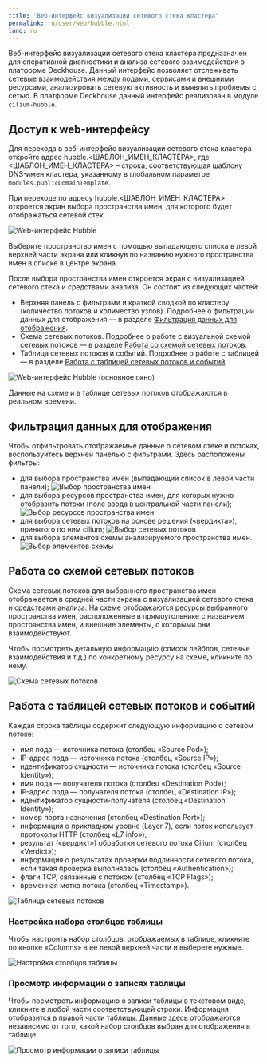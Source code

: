 ```yaml
---
title: "Веб-интерфейс визуализации сетевого стека кластера"
permalink: ru/user/web/hubble.html
lang: ru
---
```


Веб-интерфейс визуализации сетевого стека кластера предназначен для оперативной диагностики и анализа сетевого взаимодействия в платформе Deckhouse. Данный интерфейс позволяет отслеживать сетевые взаимодействия между подами, сервисами и внешними ресурсами, анализировать сетевую активность и выявлять проблемы с сетью. В платформе Deckhouse данный интерфейс реализован в модуле `cilium-hubble`.

## Доступ к web-интерфейсу

Для перехода в веб-интерфейс визуализации сетевого стека кластера откройте адрес hubble.<ШАБЛОН_ИМЕН_КЛАСТЕРА>, где <ШАБЛОН_ИМЕН_КЛАСТЕРА> – строка, соответствующая шаблону DNS-имен кластера, указанному в глобальном параметре `modules.publicDomainTemplate`.

При переходе по адресу hubble.<ШАБЛОН_ИМЕН_КЛАСТЕРА> откроется экран выбора пространства имен, для которого будет отображаться сетевой стек.

![Web-интерфейс Hubble](../../images/hubble/hubble-choose-namespace.png)

Выберите пространство имен с помощью выпадающего списка в левой верхней части экрана или кликнув по названию нужного пространства имен в списке в центре экрана.

После выбора пространства имен откроется экран с визуализацией сетевого стека и средствами анализа.
Он состоит из следующих частей:

- Верхняя панель с фильтрами и краткой сводкой по кластеру (количество потоков и количество узлов). Подробнее о фильтрации данных для отображения — в разделе [Фильтрация данных для отображения](#фильтрация-данных-для-отображения).
- Схема сетевых потоков. Подробнее о работе с визуальной схемой сетевых потоков — в разделе [Работа со схемой сетевых потоков](#работа-со-схемой-сетевых-потоков).
- Таблица сетевых потоков и событий. Подробнее о работе с таблицей — в разделе [Работа с таблицей сетевых потоков и событий](#работа-с-таблицей-сетевых-потоков-и-событий).

![Web-интерфейс Hubble (основное окно)](../../images/hubble/hubble-main.png)

Данные на схеме и в таблице сетевых потоков отображаются в реальном времени.

## Фильтрация данных для отображения

Чтобы отфильтровать отображаемые данные о сетевом стеке и потоках, воспользуйтесь верхней панелью с фильтрами.
Здесь расположены фильтры:

- для выбора пространства имен (выпадающий список в левой части панели);
  ![Выбор пространства имен](../../images/hubble/choose-ns-hubble.png)
- для выбора ресурсов пространства имен, для которых нужно отобразить потоки (поле ввода в центральной части панели);
  ![Выбор ресурсов пространства имен](../../images/hubble/choose-resouces-hubble.png)
- для выбора сетевых потоков на основе решения («вердикта»), принятого по ним cilium;
  ![Выбор сетевых потоков](../../images/hubble/choose-flows-hubble.png)
- для выбора элементов схемы анализируемого пространства имен.
  ![Выбор элементов схемы](../../images/hubble/choose-scheme-elems-hubble.png)

## Работа со схемой сетевых потоков

Схема сетевых потоков для выбранного пространства имен отображается в средней части экрана с визуализацией сетевого стека и средствами анализа. На схеме отображаются ресурсы выбранного пространства имен, расположенные в прямоугольнике с названием пространства имен, и внешние элементы, с которыми они взаимодействуют.

Чтобы посмотреть детальную информацию (список лейблов, сетевые взаимодействия и т.д.) по конкретному ресурсу на схеме, кликните по нему.

![Схема сетевых потоков](../../images/hubble/flows-scheme-hubble.png)

## Работа с таблицей сетевых потоков и событий

Каждая строка таблицы содержит следующую информацию о сетевом потоке:

- имя пода — источника потока (столбец «Source Pod»);
- IP-адрес пода — источника потока (столбец «Source IP»);
- идентификатор сущности — источника потока (столбец «Source Identity»);
- имя пода — получателя потока (столбец «Destination Pod»);
- IP-адрес пода — получателя потока (столбец «Destination IP»);
- идентификатор сущности-получателя (столбец «Destination Identity»);
- номер порта назначения (столбец «Destination Port»);
- информация о прикладном уровне (Layer 7), если поток использует протоколы HTTP (столбец «L7 info»);
- результат («вердикт») обработки сетевого потока Cilium (столбец «Verdict»);
- информация о результатах проверки подлинности сетевого потока, если такая проверка выполнялась (столбец «Authentication»);
- флаги TCP, связанные с потоком (столбец «TCP Flags»);
- временная метка потока (столбец «Timestamp»).

![Таблица сетевых потоков](../../images/hubble/flows-table-hubble.png)

### Настройка набора столбцов таблицы

Чтобы настроить набор столбцов, отображаемых в таблице, кликните по кнопке «Columns» в ее левой верхней части и выберете нужные.

![Настройка столбцов таблицы](../../images/hubble/flows-table-collumns-hubble.png)

### Просмотр информации о записях таблицы

Чтобы посмотреть информацию о записи таблицы в текстовом виде, кликните в любой части соответствующей строки. Информация отобразится в правой части таблицы. Данные здесь отображаются независимо от того, какой набор столбцов выбран для отображения в таблице.

![Просмотр информации о записи таблицы](../../images/hubble/info-row-hubble.png)
